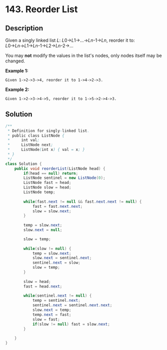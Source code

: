 # 143. Reorder List

## Description

Given a singly linked list *L*: *L*0→*L*1→…→*Ln*-1→*Ln*,
reorder it to: *L*0→*Ln*→*L*1→*Ln*-1→*L*2→*Ln*-2→…

You may **not** modify the values in the list's nodes, only nodes itself may be changed.

**Example 1:**

```
Given 1->2->3->4, reorder it to 1->4->2->3.
```

**Example 2:**

```
Given 1->2->3->4->5, reorder it to 1->5->2->4->3.
```

##  Solution

```java
/**
 * Definition for singly-linked list.
 * public class ListNode {
 *     int val;
 *     ListNode next;
 *     ListNode(int x) { val = x; }
 * }
 */
class Solution {
    public void reorderList(ListNode head) {
        if(head == null) return;
        ListNode sentinel = new ListNode(0);
        ListNode fast = head;
        ListNode slow = head;
        ListNode temp;
        
        while(fast.next != null && fast.next.next != null) {
            fast = fast.next.next;
            slow = slow.next;
        }
        
        temp = slow.next;
        slow.next = null;

        slow = temp;
        
        while(slow != null) {
            temp = slow.next;
            slow.next = sentinel.next;
            sentinel.next = slow;
            slow = temp;
        }
        
        slow = head;
        fast = head.next;
        
        while(sentinel.next != null) {
            temp = sentinel.next;
            sentinel.next = sentinel.next.next;
            slow.next = temp;
            temp.next = fast;
            slow = fast;
            if(slow != null) fast = slow.next;
        }
        
    }
}
```

